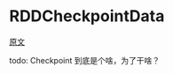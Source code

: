 # RDDCheckpointData

[原文](https://books.japila.pl/apache-spark-internals/apache-spark-internals/rdd/RDDCheckpointData.html)

todo: Checkpoint 到底是个啥，为了干啥？
